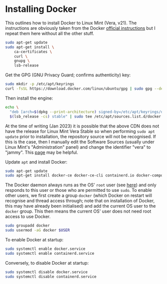 # Installing Docker

This outlines how to install Docker to Linux Mint (Vera, v21). The instructions are obviously taken from the Docker [official instructions](https://docs.docker.com/engine/install/ubuntu/) but I repeat them here without all the other stuff.

```bash
sudo apt-get update
sudo apt-get install \
    ca-certificates \
    curl \
    gnupg \
    lsb-release
```

Get the GPG (GNU Privacy Guard; confirms authenticity) key:

```bash
sudo mkdir -p /etc/apt/keyrings
curl -fsSL https://download.docker.com/linux/ubuntu/gpg | sudo gpg --dearmor -o /etc/apt/keyrings/docker.gpg
```

Then install the engine:

```bash
echo \
  "deb [arch=$(dpkg --print-architecture) signed-by=/etc/apt/keyrings/docker.gpg] https://download.docker.com/linux/ubuntu \
  $(lsb_release -cs) stable" | sudo tee /etc/apt/sources.list.d/docker.list > /dev/null
```

At the time of writing (Jan 2023) it is possible that the above CDN does not have the release for Linux Mint Vera Stable so when performing ```sudo apt update``` prior to installation, the repository source will not be recognised. If this is the case, then I manually edit the Software Sources (usually under Linux Mint's "Administration" panel) and change the identifier "vera" to "jammy". This [page](https://linuxmint.com/download_all.php) may be helpful.

Update ```apt``` and install Docker:

```bash
sudo apt-get update
sudo apt-get install docker-ce docker-ce-cli containerd.io docker-compose-plugin
```

The Docker daemon always runs as the OS' ```root``` user (see [here](https://docs.docker.com/engine/install/linux-postinstall/#manage-docker-as-a-non-root-user)) and only responds to this user or those who are permitted to use ```sudo```. To enable other users, we first create a group ```docker``` (which Docker on restart will recognise and thread access through; note that on installation of Docker, this may have already been initialised) and add the current OS user to the ```docker``` group. This then means the current OS' user does not need root access to use Docker.

```bash
sudo groupadd docker
sudo usermod -aG docker $USER
```

To enable Docker at startup:

```bash
sudo systemctl enable docker.service
sudo systemctl enable containerd.service
```

Conversely, to disable Docker at startup:

```bash
sudo systemctl disable docker.service
sudo systemctl disable containerd.service
```
